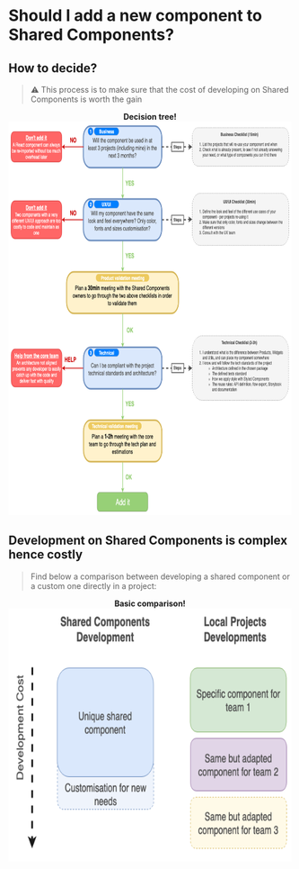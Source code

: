 # Should I add a new component to Shared Components?

## How to decide?

> ⚠️ This process is to make sure that the cost of developing on Shared Components is worth the gain

<p align="center">
  <b>Decision tree!</b>
  <br/>
  <img src="decision-making.png" height="700px;"/>
<p>

## Development on Shared Components is complex hence costly

> Find below a comparison between developing a shared component or a custom one directly in a project:

<p align="center">
  <b>Basic comparison!</b>
  <br/>
  <img src="cost-comparison.png" height="450px;"/>
<p>

